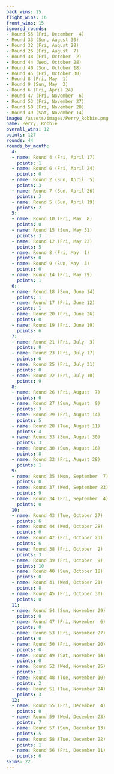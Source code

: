 ```yaml
---
back_wins: 15
flight_wins: 16
front_wins: 15
ignored_rounds:
- Round 55 (Fri, December  4)
- Round 33 (Sun, August 30)
- Round 32 (Fri, August 28)
- Round 26 (Fri, August  7)
- Round 38 (Fri, October  2)
- Round 44 (Wed, October 28)
- Round 40 (Sun, October 18)
- Round 45 (Fri, October 30)
- Round 8 (Fri, May  1)
- Round 9 (Sun, May  3)
- Round 6 (Fri, April 24)
- Round 47 (Fri, November  6)
- Round 53 (Fri, November 27)
- Round 50 (Fri, November 20)
- Round 49 (Sat, November 14)
image: /assets/images/Perry_Robbie.png
name: Perry, Robbie
overall_wins: 12
points: 127
rounds: 44
rounds_by_month:
  4:
  - name: Round 4 (Fri, April 17)
    points: 1
  - name: Round 6 (Fri, April 24)
    points: 0
  - name: Round 2 (Sun, April  5)
    points: 3
  - name: Round 7 (Sun, April 26)
    points: 3
  - name: Round 5 (Sun, April 19)
    points: 2
  5:
  - name: Round 10 (Fri, May  8)
    points: 0
  - name: Round 15 (Sun, May 31)
    points: 3
  - name: Round 12 (Fri, May 22)
    points: 5
  - name: Round 8 (Fri, May  1)
    points: 0
  - name: Round 9 (Sun, May  3)
    points: 0
  - name: Round 14 (Fri, May 29)
    points: 1
  6:
  - name: Round 18 (Sun, June 14)
    points: 1
  - name: Round 17 (Fri, June 12)
    points: 1
  - name: Round 20 (Fri, June 26)
    points: 0
  - name: Round 19 (Fri, June 19)
    points: 6
  7:
  - name: Round 21 (Fri, July  3)
    points: 8
  - name: Round 23 (Fri, July 17)
    points: 0
  - name: Round 25 (Fri, July 31)
    points: 0
  - name: Round 22 (Fri, July 10)
    points: 9
  8:
  - name: Round 26 (Fri, August  7)
    points: 0
  - name: Round 27 (Sun, August  9)
    points: 3
  - name: Round 29 (Fri, August 14)
    points: 5
  - name: Round 28 (Tue, August 11)
    points: 4
  - name: Round 33 (Sun, August 30)
    points: 3
  - name: Round 30 (Sun, August 16)
    points: 8
  - name: Round 32 (Fri, August 28)
    points: 1
  9:
  - name: Round 35 (Mon, September  7)
    points: 0
  - name: Round 37 (Wed, September 23)
    points: 9
  - name: Round 34 (Fri, September  4)
    points: 0
  10:
  - name: Round 43 (Tue, October 27)
    points: 6
  - name: Round 44 (Wed, October 28)
    points: 0
  - name: Round 42 (Fri, October 23)
    points: 6
  - name: Round 38 (Fri, October  2)
    points: 3
  - name: Round 39 (Fri, October  9)
    points: 10
  - name: Round 40 (Sun, October 18)
    points: 0
  - name: Round 41 (Wed, October 21)
    points: 8
  - name: Round 45 (Fri, October 30)
    points: 0
  11:
  - name: Round 54 (Sun, November 29)
    points: 0
  - name: Round 47 (Fri, November  6)
    points: 0
  - name: Round 53 (Fri, November 27)
    points: 0
  - name: Round 50 (Fri, November 20)
    points: 0
  - name: Round 49 (Sat, November 14)
    points: 0
  - name: Round 52 (Wed, November 25)
    points: 1
  - name: Round 48 (Tue, November 10)
    points: 2
  - name: Round 51 (Tue, November 24)
    points: 3
  12:
  - name: Round 55 (Fri, December  4)
    points: 0
  - name: Round 59 (Wed, December 23)
    points: 7
  - name: Round 57 (Sun, December 13)
    points: 5
  - name: Round 58 (Tue, December 22)
    points: 1
  - name: Round 56 (Fri, December 11)
    points: 6
skins: 22
---
```

